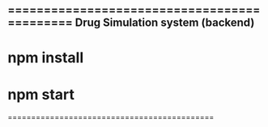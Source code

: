 ============================================
Drug Simulation system (backend)
--------------------------------------------
# npm install

# npm start
============================================